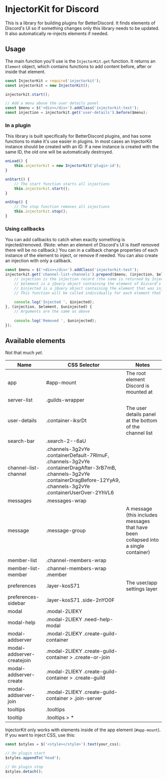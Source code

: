 InjectorKit for Discord
===

This is a library for building plugins for BetterDiscord. It finds elements of Discord's UI so if something changes only this library needs to be updated. It also automatically re-injects elements if needed.

Usage
---

The main function you'll use is the `InjectorKit.get` function. It returns an `Element` object, which contains functions to add content before, after or inside that element.

```js
const InjectorKit = require('injectorkit');
const injectorkit = new InjectorKit();

injectorkit.start();

// Add a menu above the user details panel
const $menu = $('<div></div>').addClass('injectorkit-test');
const injection = injectorkit.get('user-details').before($menu);

```

### In a plugin

This library is built specifically for BetterDiscord plugins, and has some functions to make it's use easier in plugins. In most cases an InjectorKit instance should be created with an ID. If a new instance is created with the same ID, the old one will be automatically destroyed.

```js
onLoad() {
    this.injectorkit = new InjectorKit('plugin-id');
}

onStart() {
    // The start function starts all injections
    this.injectorkit.start();
}

onStop() {
    // The stop function removes all injections
    this.injectorkit.stop();
}

```

### Using callbacks

You can add callbacks to catch when exactly something is injected/removed. (Note: when an element of Discord's UI is itself removed there will be no callback.) You can in a callback change properties of each instance of the element to inject, or remove if needed. You can also create an injection with only a callback.

```js
const $menu = $('<div></div>').addClass('injectorkit-test');
injectorkit.get('channel-list-channels').prepend($menu, (injection, $element, $injected) => {
    // injection is the injection record (the same is returned by InjectorKit.prepend)
    // $element is a jQuery object containing the element of Discord's UI
    // $injected is a jQuery object containing the element that was injected
    // This function will be called individually for each element that is injected (remember that injections are continuous - if any more channels are added to the list $menu will be prepended and this will be called again)
    
    console.log('Injected ', $injected);
}, (injection, $element, $uninjected) {
    // Arguments are the same as above
    
    console.log('Removed ', $uninjected);
});

```

Available elements
---

Not that much *yet*.

Name            | CSS Selector              | Notes
----------------|---------------------------|---
app             | #app-mount                | The root element Discord is mounted at
server-list     | .guilds-wrapper           |
user-details    | .container-iksrDt         | The user details panel at the bottom of the channel list
search-bar      | .search-2--6aU            |
channel-list-channel | .channels-3g2vYe .containerDefault-7RImuF, .channels-3g2vYe .containerDragAfter-3rB7mB, .channels-3g2vYe .containerDragBefore-12YyA9, .channels-3g2vYe .containerUserOver-2YhVL6 |
messages        | .messages-wrap            |
message         | .message-group            | A message (this includes messages that have been collapsed into a single container)
member-list     | .channel-members-wrap     |
member-list-member | .channel-members-wrap .member |
preferences     | .layer-kosS71             | The user/app settings layer
preferences-sidebar | .layer-kosS71 .side-2nYO0F |
modal           | .modal-2LIEKY             |
modal-help      | .modal-2LIEKY .need-help-modal |
modal-addserver | .modal-2LIEKY .create-guild-container |
modal-addserver-createjoin | .modal-2LIEKY .create-guild-container > .create-or-join |
modal-addserver-create | .modal-2LIEKY .create-guild-container > .create-guild |
modal-addserver-join | .modal-2LIEKY .create-guild-container > .join-server |
tooltips        | .tooltips                 |
tooltip         | .tooltips > *             |

InjectorKit only works with elements inside of the app element (`#app-mount`). If you want to inject CSS, use this:

```js
const $styles = $('<style></style>').text(your_css);

// On plugin start
$styles.appendTo('head');

// On plugin stop
$styles.detach();

```
